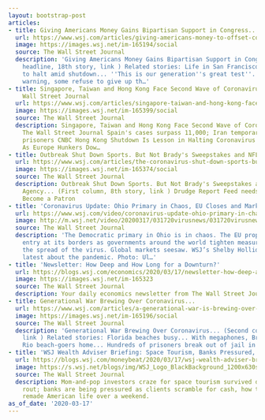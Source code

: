 ```yaml
---
layout: bootstrap-post
articles:
- title: Giving Americans Money Gains Bipartisan Support in Congress...
  url: https://www.wsj.com/articles/giving-americans-money-to-offset-coronavirus-impact-gains-bipartisan-support-in-congress-11584446801
  image: https://images.wsj.net/im-165194/social
  source: The Wall Street Journal
  description: 'Giving Americans Money Gains Bipartisan Support in Congress... (Top
    headline, 18th story, link ) Related stories: Life in San Francisco screeches
    to halt amid shutdown... ''This is our generation''s great test''... Despite dire
    warning, some refuse to give up th…'
- title: Singapore, Taiwan and Hong Kong Face Second Wave of Coronavirus Cases - The
    Wall Street Journal
  url: https://www.wsj.com/articles/singapore-taiwan-and-hong-kong-face-second-wave-of-coronavirus-cases-11584445836
  image: https://images.wsj.net/im-165399/social
  source: The Wall Street Journal
  description: Singapore, Taiwan and Hong Kong Face Second Wave of Coronavirus Cases
    The Wall Street Journal Spain's cases surpass 11,000; Iran temporarily frees 85,000
    prisoners CNBC Hong Kong Shutdown Is Lesson in Halting Coronavirus Spread Bloomberg
    As Europe Hunkers Dow…
- title: Outbreak Shut Down Sports. But Not Brady's Sweepstakes and NFL Free Agency...
  url: https://www.wsj.com/articles/the-coronavirus-shut-down-sports-but-not-tom-bradys-sweepstakes-and-nfl-free-agency-11584447147
  image: https://images.wsj.net/im-165374/social
  source: The Wall Street Journal
  description: Outbreak Shut Down Sports. But Not Brady's Sweepstakes and NFL Free
    Agency... (First column, 8th story, link ) Drudge Report Feed needs your support!
    Become a Patron
- title: 'Coronavirus Update: Ohio Primary in Chaos, EU Closes and Markets Swing'
  url: https://www.wsj.com/video/coronavirus-update-ohio-primary-in-chaos-eu-closes-and-markets-swing/63E6FD96-D750-4C10-A93A-C4B784AB73AB.html
  image: http://m.wsj.net/video/20200317/031720virusnews/031720virusnews_1280x720.jpg
  source: The Wall Street Journal
  description: 'The Democratic primary in Ohio is in chaos. The EU proposes to ban
    entry at its borders as governments around the world tighten measures against
    the spread of the virus. Global markets seesaw. WSJ’s Shelby Holliday has the
    latest about the pandemic. Photo: Ul…'
- title: 'Newsletter: How Deep and How Long for a Downturn?'
  url: https://blogs.wsj.com/economics/2020/03/17/newsletter-how-deep-and-how-long-for-a-downturn/
  image: https://images.wsj.net/im-165323
  source: The Wall Street Journal
  description: Your daily economics newsletter from The Wall Street Journal.
- title: Generational War Brewing Over Coronavirus...
  url: https://www.wsj.com/articles/a-generational-war-is-brewing-over-coronavirus-11584437401
  image: https://images.wsj.net/im-165196/social
  source: The Wall Street Journal
  description: 'Generational War Brewing Over Coronavirus... (Second column, 1st story,
    link ) Related stories: Florida beaches busy... With megaphones, Brazil orders
    Rio beach-goers home... Hundreds of prisoners break out of jail in revolt...'
- title: 'WSJ Wealth Adviser Briefing: Space Tourism, Banks Pressured, Weekend Life'
  url: https://blogs.wsj.com/moneybeat/2020/03/17/wsj-wealth-adviser-briefing-space-tourism-banks-pressured-weekend-life/
  image: https://s.wsj.net/blogs/img/WSJ_Logo_BlackBackground_1200x630social
  source: The Wall Street Journal
  description: Mom-and-pop investors craze for space tourism survived despite coronavirus
    rout; banks are being pressured as clients scramble for cash, how the coronavirus
    remade American life over a weekend.
as_of_date: '2020-03-17'
---
```


